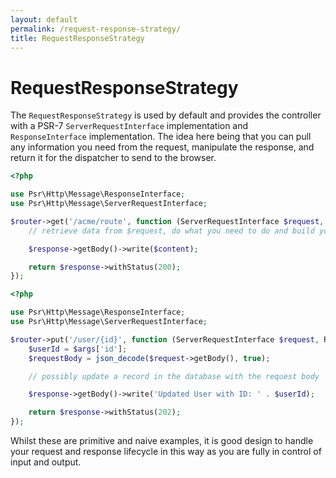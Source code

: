 ```yaml
---
layout: default
permalink: /request-response-strategy/
title: RequestResponseStrategy
---
```


# RequestResponseStrategy

The `RequestResponseStrategy` is used by default and provides the controller with a PSR-7 `ServerRequestInterface` implementation and `ResponseInterface` implementation. The idea here being that you can pull any information you need from the request, manipulate the response, and return it for the dispatcher to send to the browser.

~~~php
<?php

use Psr\Http\Message\ResponseInterface;
use Psr\Http\Message\ServerRequestInterface;

$router->get('/acme/route', function (ServerRequestInterface $request, ResponseInterface $response) {
    // retrieve data from $request, do what you need to do and build your $content

    $response->getBody()->write($content);

    return $response->withStatus(200);
});
~~~

~~~php
<?php

use Psr\Http\Message\ResponseInterface;
use Psr\Http\Message\ServerRequestInterface;

$router->put('/user/{id}', function (ServerRequestInterface $request, ResponseInterface $response, array $args) {
    $userId = $args['id'];
    $requestBody = json_decode($request->getBody(), true);

    // possibly update a record in the database with the request body

    $response->getBody()->write('Updated User with ID: ' . $userId);

    return $response->withStatus(202);
});
~~~

Whilst these are primitive and naive examples, it is good design to handle your request and response lifecycle in this way as you are fully in control of input and output.
